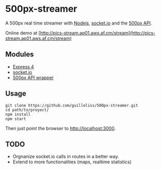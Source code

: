 500px-streamer
==============

A 500px real time streamer with [Nodejs](http://nodejs.org), [socket.io](http://socket.io) and the [500px API](https://github.com/500px/api-documentation).

Online demo at [http://pics-stream.ap01.aws.af.cm/stream](http://pics-stream.ap01.aws.af.cm/stream)

## Modules

* [Express 4](http://expressjs.com)
* [socket.io](http://socket.io)
* [500px API wrapper](http://ro-ka.github.io/node-500px/)

## Usage

	git clone https://github.com/guilleliss/500px-streamer.git
	cd path/to/proyect/
	npm install
	npm start

Then just point the browser to [http://localhost:3000](http://localhost:3000).

## TODO

* Orgnanize socket.io calls in routes in a better way. 
* Extend to more functionalities (maps, realtime statistics)